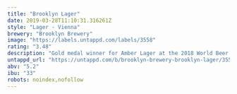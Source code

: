 ```yaml
---
title: "Brooklyn Lager"
date: 2019-03-28T11:10:31.316261Z
style: "Lager - Vienna"
brewery: "Brooklyn Brewery"
image: "https://labels.untappd.com/labels/3558"
rating: "3.48"
description: "Gold medal winner for Amber Lager at the 2018 World Beer Cup. Caramel-forward amber lager with a refreshing dry-hopped aroma. "
untappd_url: "https://untappd.com/b/brooklyn-brewery-brooklyn-lager/3558"
abv: "5.2"
ibu: "33"
robots: noindex,nofollow
---
```

